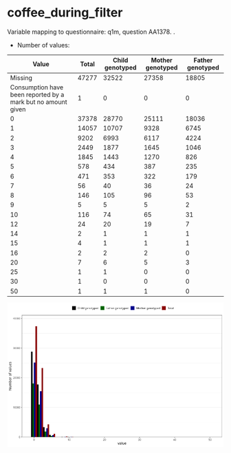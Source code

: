 # coffee_during_filter
Variable mapping to questionnaire: q1m, question AA1378.
.
- Number of values:

| Value | Total | Child genotyped | Mother genotyped | Father genotyped |
| ----- | ----- | --------------- | ---------------- | ---------------- |
| Missing | 47277 | 32522 | 27358 | 18805 |
| Consumption have been reported by a mark but no amount given | 1 | 0 | 0 |0 |
| 0 | 37378 | 28770 | 25111 |18036 |
| 1 | 14057 | 10707 | 9328 |6745 |
| 2 | 9202 | 6993 | 6117 |4224 |
| 3 | 2449 | 1877 | 1645 |1046 |
| 4 | 1845 | 1443 | 1270 |826 |
| 5 | 578 | 434 | 387 |235 |
| 6 | 471 | 353 | 322 |179 |
| 7 | 56 | 40 | 36 |24 |
| 8 | 146 | 105 | 96 |53 |
| 9 | 5 | 5 | 5 |2 |
| 10 | 116 | 74 | 65 |31 |
| 12 | 24 | 20 | 19 |7 |
| 14 | 2 | 1 | 1 |1 |
| 15 | 4 | 1 | 1 |1 |
| 16 | 2 | 2 | 2 |0 |
| 20 | 7 | 6 | 5 |3 |
| 25 | 1 | 1 | 0 |0 |
| 30 | 1 | 0 | 0 |0 |
| 50 | 1 | 1 | 1 |0 |



![](coffee_during_filter_n.png)



